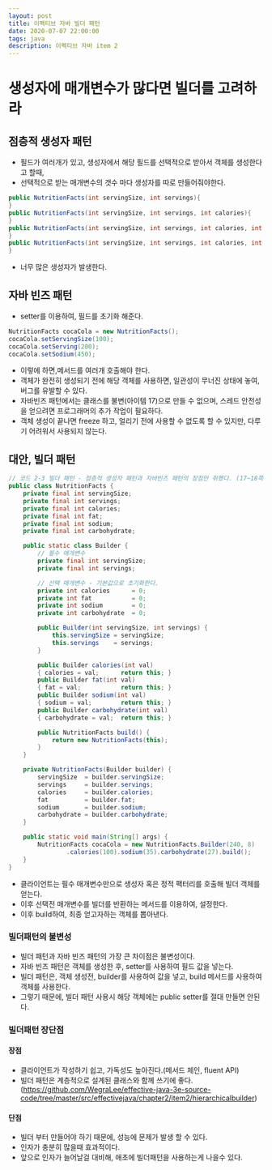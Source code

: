 ```yaml
---
layout: post
title: 이펙티브 자바 빌더 패턴
date: 2020-07-07 22:00:00
tags: java
description: 이펙티브 자바 item 2
---
```


# 생성자에 매개변수가 많다면 빌더를 고려하라

## 점층적 생성자 패턴
- 필드가 여러개가 있고, 생성자에서 해당 필드를 선택적으로 받아서 객체를 생성한다고 할때,
- 선택적으로 받는 매개변수의 갯수 마다 생성자를 따로 만들어줘야한다.

~~~java
public NutritionFacts(int servingSize, int servings){
}
public NutritionFacts(int servingSize, int servings, int calories){
}
public NutritionFacts(int servingSize, int servings, int calories, int fat, int sodium){
}
public NutritionFacts(int servingSize, int servings, int calories, int fat, int sodium, int carbohydrate){
}
~~~

- 너무 많은 생성자가 발생한다.

## 자바 빈즈 패턴
- setter를 이용하여, 필드를 초기화 해준다.
~~~java
NutritionFacts cocaCola = new NutritionFacts();
cocaCola.setServingSize(100);
cocaCola.setServing(200);
cocaCola.setSodium(450);
~~~
- 이렇에 하면,메서드를 여러개 호출해야 한다.
- 객체가 완전히 생성되기 전에 해당 객체를 사용하면, 일관성이 무너진 상태에 놓여, 버그를 유발할 수 있다.
- 자바빈즈 패턴에서는 클래스를 불변(아이템 17)으로 만들 수 없으며, 스레드 안전성을 얻으려면 프로그래머의 추가 작업이 필요하다.
- 객체 생성이 끝나면 freeze 하고, 얼리기 전에 사용할 수 없도록 할 수 있지만, 다루기 어려워서 사용되지 않는다.

## 대안, 빌더 패턴
~~~java
// 코드 2-3 빌더 패턴 - 점층적 생성자 패턴과 자바빈즈 패턴의 장점만 취했다. (17~18쪽)
public class NutritionFacts {
    private final int servingSize;
    private final int servings;
    private final int calories;
    private final int fat;
    private final int sodium;
    private final int carbohydrate;

    public static class Builder {
        // 필수 매개변수
        private final int servingSize;
        private final int servings;

        // 선택 매개변수 - 기본값으로 초기화한다.
        private int calories      = 0;
        private int fat           = 0;
        private int sodium        = 0;
        private int carbohydrate  = 0;

        public Builder(int servingSize, int servings) {
            this.servingSize = servingSize;
            this.servings    = servings;
        }

        public Builder calories(int val)
        { calories = val;      return this; }
        public Builder fat(int val)
        { fat = val;           return this; }
        public Builder sodium(int val)
        { sodium = val;        return this; }
        public Builder carbohydrate(int val)
        { carbohydrate = val;  return this; }

        public NutritionFacts build() {
            return new NutritionFacts(this);
        }
    }

    private NutritionFacts(Builder builder) {
        servingSize  = builder.servingSize;
        servings     = builder.servings;
        calories     = builder.calories;
        fat          = builder.fat;
        sodium       = builder.sodium;
        carbohydrate = builder.carbohydrate;
    }

    public static void main(String[] args) {
        NutritionFacts cocaCola = new NutritionFacts.Builder(240, 8)
                .calories(100).sodium(35).carbohydrate(27).build();
    }
}
~~~
- 클라이언트는 필수 매개변수만으로 생성자 혹은 정적 팩터리를 호출해 빌더 객체를 얻는다.
- 이후 선택전 매개변수를 빌더를 반환하는 메서드를 이용하여, 설정한다.
- 이후 build하여, 최종 얻고자하는 객체를 뽑아낸다.

### 빌더패턴의 불변성
- 빌더 패턴과 자바 빈즈 패턴의 가장 큰 차이점은 불변성이다.
- 자바 빈즈 패턴은 객체를 생성한 후, setter를 사용하여 필드 값을 넣는다.
- 빌더 패턴은, 객체 생성전, builder를 사용하여 값을 넣고, build 메서드를 사용하여 객체를 사용한다.
- 그렇기 때문에, 빌더 패턴 사용시 해당 객체에는 public setter를 절대 만들면 안된다.


### 빌더패턴 장단점

#### 장점
- 클라이언트가 작성하기 쉽고, 가독성도 높아진다.(메서드 체인, fluent API)
- 빌더 패턴은 계층적으로 설계된 클래스와 함께 쓰기에 좋다.(https://github.com/WegraLee/effective-java-3e-source-code/tree/master/src/effectivejava/chapter2/item2/hierarchicalbuilder)

#### 단점
- 빌더 부터 만들어야 하기 때문에, 성능에 문제가 발생 할 수 있다.
- 인자가 충분히 많을때 효과적이다.
- 앞으로 인자가 늘어날걸 대비해, 애초에 빌더패턴을 사용하는게 나을수 있다.